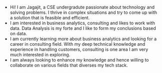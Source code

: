 <!---
Jagajit20/Jagajit20 is a ✨ special ✨ repository because its `README.md` (this file) appears on your GitHub profile.
You can click the Preview link to take a look at your changes.
--->
- Hi! I am Jagajit, a CSE undergradute passionate about technology and solving problems. I thrive in complex situations and try to come up with a solution that is feasible and efficient.
- I am interested in business analytics, consulting and likes to work with data. Data Analysis is my forte and I like to form my conclusions based on data.
- I am currently learning more about business analytics and looking for a career in consulting field. With my deep technical knowledge and experience in handling customers, consulting is one area I am very much interested in exploring.
- I am always looking to enhance my knowledge and hence willing to collaborate on various fields that diverses my tech stack.
